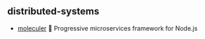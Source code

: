 ## distributed-systems

- [moleculer](https://github.com/moleculerjs/moleculer) :rocket: Progressive microservices framework for Node.js